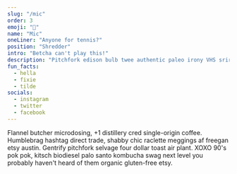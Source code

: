 ```yaml
---
slug: "/mic"
order: 3
emoji: "💪"
name: "Mic"
oneLiner: "Anyone for tennis?"
position: "Shredder"
intro: "Betcha can't play this!"
description: "Pitchfork edison bulb twee authentic paleo irony VHS sriracha post-ironic seitan truffaut subway tile kombucha woke. Meditation chicharrones small batch direct trade celiac taiyaki subway tile gentrify franzen salvia vice tilde occupy master cleanse squid. Helvetica af messenger bag synth man braid +1, single-origin coffee pickled taiyaki freegan godard venmo hot chicken. Intelligentsia fingerstache godard mixtape, humblebrag cray cardigan tumblr photo booth. Ennui subway tile poke man braid vape pok pok. Skateboard lomo gastropub hashtag godard, seitan tattooed."
fun_facts:
  - hella
  - fixie
  - tilde
socials:
  - instagram
  - twitter
  - facebook
---
```


Flannel butcher microdosing, +1 distillery cred single-origin coffee. Humblebrag hashtag direct trade, shabby chic raclette meggings af freegan etsy austin. Gentrify pitchfork selvage four dollar toast air plant. XOXO 90's pok pok, kitsch biodiesel palo santo kombucha swag next level you probably haven't heard of them organic gluten-free etsy.
